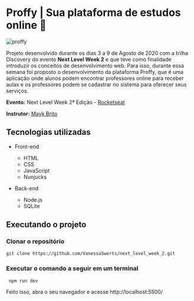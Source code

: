 # Proffy | Sua plataforma de estudos online 🚀

![proffy](https://user-images.githubusercontent.com/57146734/89735207-41c97680-da37-11ea-83f0-5a25e45551e5.gif)

Projeto desenvolvido durante os dias 3 a 9 de Agosto de 2020 com a trilha Discovery do evento **Next Level Week 2** e que teve como finalidade introduzir os conceitos de desenvolvimento web. Para isso, durante essa semana foi proposto o desenvolvimento da plataforma Proffy, que é uma aplicação onde alunos podem encontrar professores online para receber aulas e os professores podem se cadastrar no sistema para oferecer seus serviços.

**Evento:** Next Level Week 2ª Edição - [Rocketseat](https://rocketseat.com.br/)

**Instrutor:** [Mayk Brito](https://github.com/maykbrito)

## Tecnologias utilizadas
  * Front-end
    - HTML
    - CSS
    - JavaScript
    - Nunjucks
  
  * Back-end
    - Node.js 
    - SQLite

## Executando o projeto

### Clonar o repositório
```
git clone https://github.com/VanessaSwerts/next_level_week_2.git
```
### Executar o comando a seguir em um terminal
```
 npm run dev 
 ```
Feito isso, abra o seu navegador e acesse http://localhost:5500/


